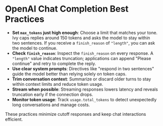 # OpenAI Chat Completion Best Practices

- **Set `max_tokens` just high enough**: Choose a limit that matches your tone. Ivy caps replies around 150 tokens and asks the model to stay within two sentences. If you receive a `finish_reason` of `"length"`, you can ask the model to continue.
- **Check `finish_reason`**: Inspect the `finish_reason` on every response. A `"length"` value indicates truncation; applications can append "Please continue" and retry to complete the reply.
- **Use clear system prompts**: Directives like "respond in two sentences" guide the model better than relying solely on token caps.
- **Trim conversation context**: Summarize or discard older turns to stay within context limits and reduce token usage.
- **Stream when possible**: Streaming responses lowers latency and reveals truncation early if the connection drops.
- **Monitor token usage**: Track `usage.total_tokens` to detect unexpectedly long conversations and manage costs.

These practices minimize cutoff responses and keep chat interactions efficient.
